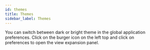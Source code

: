 ```yaml
---
id: themes
title: Themes
sidebar_label: Themes
---
```


You can switch between dark or bright theme in the global application preferences. Click on the burger icon on the left top and click on preferences to open the view expansion panel. 


